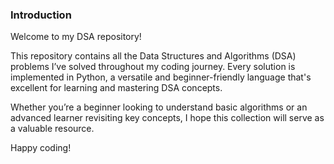 ### Introduction 

Welcome to my DSA repository!

This repository contains all the Data Structures and Algorithms (DSA) problems I’ve solved throughout my coding journey. Every solution is implemented in Python, a versatile and beginner-friendly language that's excellent for learning and mastering DSA concepts.

Whether you’re a beginner looking to understand basic algorithms or an advanced learner revisiting key concepts, I hope this collection will serve as a valuable resource.

Happy coding! 

